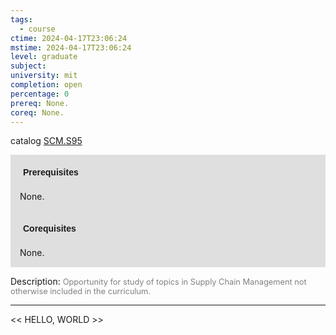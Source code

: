 ```yaml
---
tags:
  - course
ctime: 2024-04-17T23:06:24
mstime: 2024-04-17T23:06:24
level: graduate
subject: 
university: mit
completion: open
percentage: 0
prereq: None.
coreq: None.
---
```


catalog [SCM.S95](http://student.mit.edu/catalog/mSCMa.html#SCM.S95)

<span style="display: block; padding: 15px; background-color: rgb(100, 100, 100, 0.2);"><font id="m_prereq4266_0" style="display: block; font-family: Arial, sans-serif; font-weight: bold; padding: 5px">Prerequisites</font><br><span id="prereq4266_0">None.</span></span>
<span style="display: block; padding: 15px; background-color: rgb(100, 100, 100, 0.2);"><font id="m_coreq4266_0" style="display: block; font-family: Arial, sans-serif; font-weight: bold; padding: 5px">Corequisites</font><br><span id="coreq4266_0">None.</span></span>

<font style="">Description:</font>
<font style="color: grey; font-size: 0.8rem;">Opportunity for study of topics in Supply Chain Management not otherwise included in the curriculum.</font>



---

<< HELLO, WORLD >>
